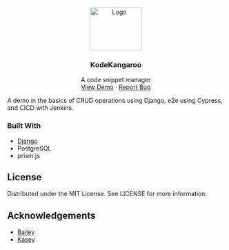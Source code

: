 <br />
<p align="center">
  <a href="https://kode-kangaroo.herokuapp.com/">
    <img src="static/img/roo-logo8.png" alt="Logo" width="120" height="100">
  </a>
  <h3 align="center">KodeKangaroo</h3>
    <p align="center">
    A code snippet manager
    <br />
    <a href="https://kode-kangaroo.herokuapp.com/">View Demo</a>
    ·
    <a href="https://github.com/peterson-dev/kode-kangaroo">Report Bug</a>
  </p>
</p>

A demo in the basics of CRUD operations using Django, e2e using Cypress, and CICD with Jenkins.

### Built With
- [Django](https://www.djangoproject.com/)
- PostgreSQL
- prism.js 

## License
Distributed under the MIT License. See LICENSE for more information.

## Acknowledgements
* [Bailey](https://github.com/bdcostin)
* [Kasey](https://github.com/angelkt07)
